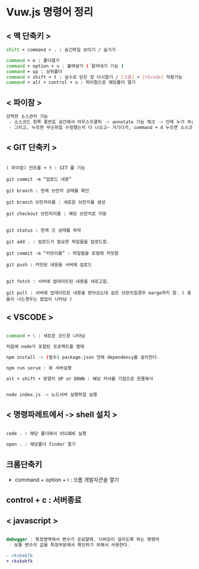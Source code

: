 # Vuw.js 명령어 정리

## < 맥 단축키 >
```sh
shift + command + . : 숨긴파일 보이기 / 숨기기

command + o : 폴더열기
command + option + v : 붙여넣기 ( 잘라내기 기능 )
command + up : 상위폴더
command + shift + t : 실수로 닫은 창 다시열기 / [크롬] + [VScode] 적용가능
command + alt + control + o : 파이참으로 해당폴더 열기

```

## < 파이참 >
```sh
강력한 소스관리 기능
 - 소스코드 왼쪽 줄번호 공간에서 마우스우클릭 -> annotate 기능 체크 -> 언제 누가 무슨수정했는지 날짜가 나온다.
 - 그리고, 누르면 무슨파일 수정했는지 다 나오고~ 거기다가, command + d 누르면 소스코드가 그대로 다 비교해서 나타난다.
```

## < GIT 단축키 >
```git

( 파이참) 컨트롤 + t : GIT 풀 기능

git commit -m “업로드 내용”

git branch : 현재 브런치 상태를 확인

git branch 브런치이름 : 새로운 브런치를 생성

git checkout 브런치이름 : 해당 브런치로 이동


git status : 현재 깃 상태를 파악

git add . : 업로드가 필요한 파일들을 업로드함.

git commit -m “커밋이름” : 파일들을 로컬에 커밋함

git push : 커밋된 내용을 서버에 업로드


git fetch : 서버에 업데이트된 내용을 새로고침.

git pull : 서버에 업데이트된 내용을 받아오는데 같은 브런치일경우 marge까지 함. ( 충돌이 나는경우는 팝업이 나타남 )

```




## < VSCODE >
```sh

command + \ : 새로운 코드창 나타남

처음에 node가 포함된 프로젝트를 열때

npm install -> (필수) package.json 안에 dependency를 설치한다.

npm run serve : 뷰 서버실행

alt + shift + 방향키 UP or DOWN : 해당 커서를 기점으로 한줄복사


node index.js -> 노드서버 실행파일 실행
```




## < 명령파레트에서 -> shell 설치 >
```sh

code . : 해당 폴더에서 VSCODE 실행

open . : 해당폴더 finder 열기
```

## 크롬단축키
 - command + option + i : 크롬 개발자콘솔 열기


## control + c : 서버종료



## < javascript >
```js

debugger : 특정영역에서 변수가 궁금할때, 디버깅이 걸리도록 하는 명령어
 - 보통 변수의 값을 특정부분에서 확인하기 위해서 사용한다.

```


```diff
- rkskekfk
+ rkskekfk
```








